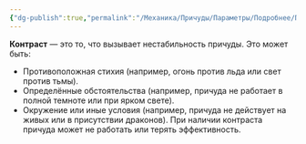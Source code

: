 ```yaml
---
{"dg-publish":true,"permalink":"/Механика/Причуды/Параметры/Подробнее/Параметры причуд/Контраст/","noteIcon":"","created":"2025-07-29T10:22:57.722+03:00","updated":"2025-07-29T00:30:51.468+03:00"}
---
```


**Контраст** — это то, что вызывает нестабильность причуды. Это может быть:
- Противоположная стихия (например, огонь против льда или свет против тьмы).
- Определённые обстоятельства (например, причуда не работает в полной темноте или при ярком свете).
- Окружение или иные условия (например, причуда не действует на живых или в присутствии драконов).
При наличии контраста причуда может не работать или терять эффективность.